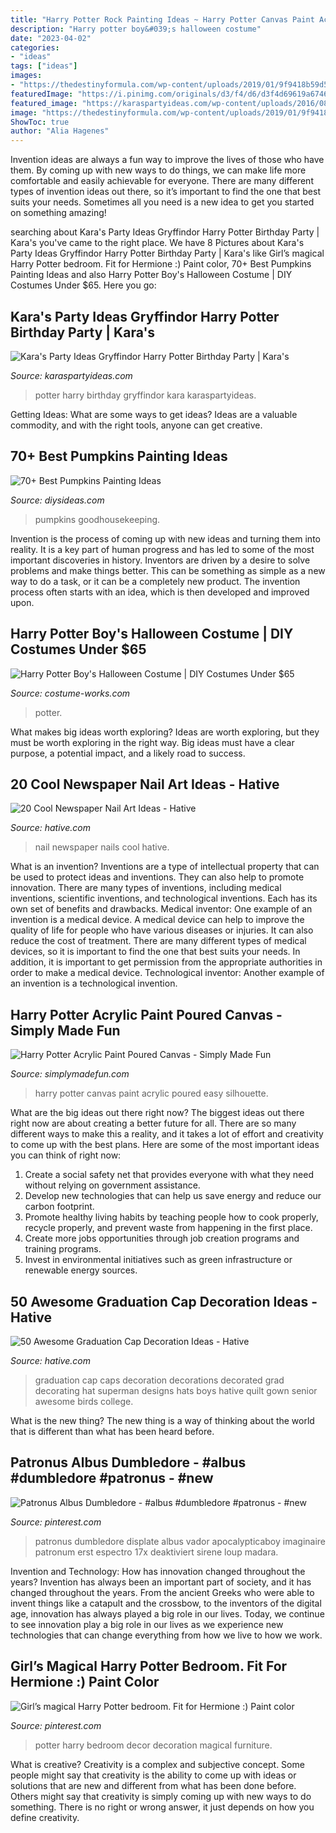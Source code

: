 ```yaml
---
title: "Harry Potter Rock Painting Ideas ~ Harry Potter Canvas Paint Acrylic Poured Easy Silhouette"
description: "Harry potter boy&#039;s halloween costume"
date: "2023-04-02"
categories:
- "ideas"
tags: ["ideas"]
images:
- "https://thedestinyformula.com/wp-content/uploads/2019/01/9f9418b59d5a01c9a9eb482475ebd950.jpg"
featuredImage: "https://i.pinimg.com/originals/d3/f4/d6/d3f4d69619a6746065470411f625000f.jpg"
featured_image: "https://karaspartyideas.com/wp-content/uploads/2016/08/Harry-Potter-Birthday-Party-via-Karas-Party-Ideas-KarasPartyIdeas.com44.jpg"
image: "https://thedestinyformula.com/wp-content/uploads/2019/01/9f9418b59d5a01c9a9eb482475ebd950.jpg"
ShowToc: true
author: "Alia Hagenes"
---
```



Invention ideas are always a fun way to improve the lives of those who have them. By coming up with new ways to do things, we can make life more comfortable and easily achievable for everyone. There are many different types of invention ideas out there, so it’s important to find the one that best suits your needs. Sometimes all you need is a new idea to get you started on something amazing!

	

		
searching about Kara&#039;s Party Ideas Gryffindor Harry Potter Birthday Party | Kara&#039;s you've came to the right place. We have 8 Pictures about Kara&#039;s Party Ideas Gryffindor Harry Potter Birthday Party | Kara&#039;s like Girl’s magical Harry Potter bedroom. Fit for Hermione :) Paint color, 70+ Best Pumpkins Painting Ideas and also Harry Potter Boy&#039;s Halloween Costume | DIY Costumes Under $65. Here you go:
		
    
## Kara&#039;s Party Ideas Gryffindor Harry Potter Birthday Party | Kara&#039;s

<img loading=lazy src="https://karaspartyideas.com/wp-content/uploads/2016/08/Harry-Potter-Birthday-Party-via-Karas-Party-Ideas-KarasPartyIdeas.com44.jpg" onerror="this.onerror=null;this.src='https://tse1.mm.bing.net/th?id=OIP.n8L5h2At72JRmEBoEHQhBAHaLH&amp;pid=15.1';" alt="Kara&#039;s Party Ideas Gryffindor Harry Potter Birthday Party | Kara&#039;s">

_Source: karaspartyideas.com_

>potter harry birthday gryffindor kara karaspartyideas. 

	

Getting Ideas: What are some ways to get ideas?
Ideas are a valuable commodity, and with the right tools, anyone can get creative.

    
## 70+ Best Pumpkins Painting Ideas

<img loading=lazy src="https://thedestinyformula.com/wp-content/uploads/2019/01/9f9418b59d5a01c9a9eb482475ebd950.jpg" onerror="this.onerror=null;this.src='https://tse1.mm.bing.net/th?id=OIP.8iux9G1vdU9X57WFbJKLkQHaLG&amp;pid=15.1';" alt="70+ Best Pumpkins Painting Ideas">

_Source: diysideas.com_

>pumpkins goodhousekeeping. 

	

Invention is the process of coming up with new ideas and turning them into reality. It is a key part of human progress and has led to some of the most important discoveries in history. Inventors are driven by a desire to solve problems and make things better. This can be something as simple as a new way to do a task, or it can be a completely new product. The invention process often starts with an idea, which is then developed and improved upon.

    
## Harry Potter Boy&#039;s Halloween Costume | DIY Costumes Under $65

<img loading=lazy src="https://photos.costume-works.com/full/harry_potter2.jpg" onerror="this.onerror=null;this.src='https://tse3.mm.bing.net/th?id=OIP.09OHK0MorvGaQaxR4DtxLQHaOK&amp;pid=15.1';" alt="Harry Potter Boy&#039;s Halloween Costume | DIY Costumes Under $65">

_Source: costume-works.com_

>potter. 

	

What makes big ideas worth exploring?
Ideas are worth exploring, but they must be worth exploring in the right way. Big ideas must have a clear purpose, a potential impact, and a likely road to success.

    
## 20 Cool Newspaper Nail Art Ideas - Hative

<img loading=lazy src="https://hative.com/wp-content/uploads/2014/10/newspaper-nail-art-ideas/15-newspaper-nail-art.jpg" onerror="this.onerror=null;this.src='https://tse2.mm.bing.net/th?id=OIP.G9pI8lOXjvyJn9ClvFdTEgHaJ6&amp;pid=15.1';" alt="20 Cool Newspaper Nail Art Ideas - Hative">

_Source: hative.com_

>nail newspaper nails cool hative. 

	

What is an invention?
Inventions are a type of intellectual property that can be used to protect ideas and inventions. They can also help to promote innovation. There are many types of inventions, including medical inventions, scientific inventions, and technological inventions. Each has its own set of benefits and drawbacks.
Medical inventor: 
One example of an invention is a medical device. A medical device can help to improve the quality of life for people who have various diseases or injuries. It can also reduce the cost of treatment. 
There are many different types of medical devices, so it is important to find the one that best suits your needs. In addition, it is important to get permission from the appropriate authorities in order to make a medical device. 
Technological inventor: 
Another example of an invention is a technological invention.

    
## Harry Potter Acrylic Paint Poured Canvas - Simply Made Fun

<img loading=lazy src="https://simplymadefun.com/wp-content/uploads/2018/09/harry-potter-acrylic-paint-poured-canvas-7.jpg" onerror="this.onerror=null;this.src='https://tse3.mm.bing.net/th?id=OIP.UXIMIfIm1hbBSbA5bERXiAHaJ4&amp;pid=15.1';" alt="Harry Potter Acrylic Paint Poured Canvas - Simply Made Fun">

_Source: simplymadefun.com_

>harry potter canvas paint acrylic poured easy silhouette. 

	

What are the big ideas out there right now?
The biggest ideas out there right now are about creating a better future for all. There are so many different ways to make this a reality, and it takes a lot of effort and creativity to come up with the best plans. Here are some of the most important ideas you can think of right now:
1. Create a social safety net that provides everyone with what they need without relying on government assistance.
2. Develop new technologies that can help us save energy and reduce our carbon footprint. 
3. Promote healthy living habits by teaching people how to cook properly, recycle properly, and prevent waste from happening in the first place. 
4. Create more jobs opportunities through job creation programs and training programs. 
5. Invest in environmental initiatives such as green infrastructure or renewable energy sources.

    
## 50 Awesome Graduation Cap Decoration Ideas - Hative

<img loading=lazy src="https://hative.com/wp-content/uploads/2014/02/graduation-cap/decorating-graduation-cap-34.jpg" onerror="this.onerror=null;this.src='https://tse1.mm.bing.net/th?id=OIP.Kfo38FY-syDnh6NYQmnVjQHaJ4&amp;pid=15.1';" alt="50 Awesome Graduation Cap Decoration Ideas - Hative">

_Source: hative.com_

>graduation cap caps decoration decorations decorated grad decorating hat superman designs hats boys hative quilt gown senior awesome birds college. 

	

What is the new thing?
The new thing is a way of thinking about the world that is different than what has been heard before.

    
## Patronus Albus Dumbledore - #albus #dumbledore #patronus - #new

<img loading=lazy src="https://i.pinimg.com/736x/f8/79/8f/f8798f15cb5832dfbb55c5caddbba688.jpg" onerror="this.onerror=null;this.src='https://tse1.mm.bing.net/th?id=OIP.HLaDPZbaEdB-T1kTrBL9eQHaKY&amp;pid=15.1';" alt="Patronus Albus Dumbledore - #albus #dumbledore #patronus - #new">

_Source: pinterest.com_

>patronus dumbledore displate albus vador apocalypticaboy imaginaire patronum erst espectro 17x deaktiviert sirene loup madara. 

	

Invention and Technology: How has innovation changed throughout the years?
Invention has always been an important part of society, and it has changed throughout the years. From the ancient Greeks who were able to invent things like a catapult and the crossbow, to the inventors of the digital age, innovation has always played a big role in our lives. Today, we continue to see innovation play a big role in our lives as we experience new technologies that can change everything from how we live to how we work.

    
## Girl’s Magical Harry Potter Bedroom. Fit For Hermione :) Paint Color

<img loading=lazy src="https://i.pinimg.com/originals/d3/f4/d6/d3f4d69619a6746065470411f625000f.jpg" onerror="this.onerror=null;this.src='https://tse4.mm.bing.net/th?id=OIP.puI7b0dqU9TqFF3E2yu6nwHaJ4&amp;pid=15.1';" alt="Girl’s magical Harry Potter bedroom. Fit for Hermione :) Paint color">

_Source: pinterest.com_

>potter harry bedroom decor decoration magical furniture. 

	

What is creative?
Creativity is a complex and subjective concept. Some people might say that creativity is the ability to come up with ideas or solutions that are new and different from what has been done before. Others might say that creativity is simply coming up with new ways to do something. There is no right or wrong answer, it just depends on how you define creativity.

